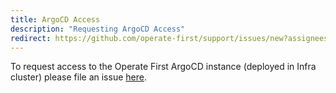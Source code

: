 ```yaml
---
title: ArgoCD Access
description: "Requesting ArgoCD Access"
redirect: https://github.com/operate-first/support/issues/new?assignees=&labels=onboarding&template=onboarding_to_cluster.md&title=
---
```


To request access to the Operate First ArgoCD instance (deployed in Infra cluster) please file an issue [here][1].


[1]: https://github.com/operate-first/support/issues/new?assignees=&labels=onboarding&template=onboarding_to_cluster.md&title=
